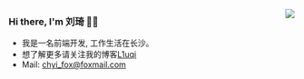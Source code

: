 <a href="https://hello7cat.com/" target="_blank"><img align="right" src="https://github-readme-stats.vercel.app/api?username=l1uqi&show_icons=true&count_private=false" /></a>

### Hi there, I'm 刘琦 👋👋

- 我是一名前端开发, 工作生活在长沙。
- 想了解更多请关注我的博客[L1uqi](https://hello7cat.com/)
- Mail: chyi_fox@foxmail.com

<!-- - 🌱 I’m currently learning FE. -->


<!--
[![Anurag's GitHub stats](https://github-readme-stats.vercel.app/api?username=l1uqi)](https://github.com/anuraghazra/github-readme-stats)
-->

<!--
**l1uqi/l1uqi** is a ✨ _special_ ✨ repository because its `README.md` (this file) appears on your GitHub profile.

Here are some ideas to get you started:

- 🔭 I’m currently working on ...
- 🌱 I’m currently learning ...
- 👯 I’m looking to collaborate on ...
- 🤔 I’m looking for help with ...
- 💬 Ask me about ...
- 📫 How to reach me: ...
- 😄 Pronouns: ...
- ⚡ Fun fact: ...
-->
